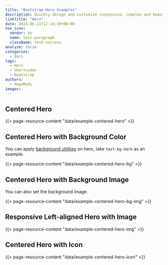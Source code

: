 ```yaml
---
title: "Bootstrap Hero Examples"
description: Quickly design and customize responsive, complex and beautiful Hero components with the Bootstrap shortcodes, the Hugo built-in shortcodes and the extended shortcodes.
linkTitle: "Hero"
date: 2023-06-21T12:14:19+08:00
nav_icon:
  vendor: bs
  name: text-paragraph
  className: text-success
analyze: false
categories:
  - Docs
tags:
  - Hero
  - Shortcodes
  - Bootstrap
authors:
  - HugoMods
images:
---
```


## Centered Hero

{{< page-resource-content "data/example-centered-hero" >}}

## Centered Hero with Background Color

You can apply [background utilities](https://getbootstrap.com/docs/5.3/helpers/color-background/) on hero, take `text-bg-dark` as an example.

{{< page-resource-content "data/example-centered-hero-bg" >}}

## Centered Hero with Background Image

You can also set the background image.

{{< page-resource-content "data/example-centered-hero-bg-img" >}}

## Responsive Left-aligned Hero with Image

{{< page-resource-content "data/example-centered-hero-img" >}}

## Centered Hero with Icon

{{< page-resource-content "data/example-centered-hero-icon" >}}
